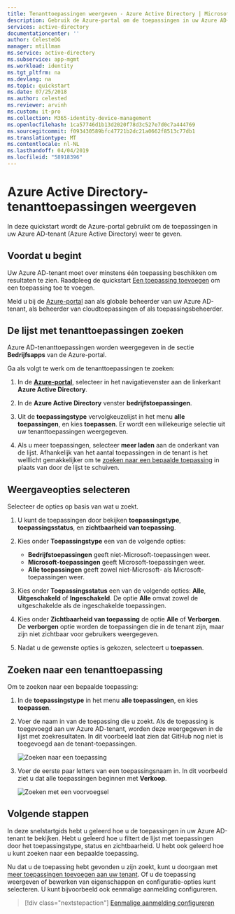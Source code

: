 ```yaml
---
title: Tenanttoepassingen weergeven - Azure Active Directory | Microsoft Docs
description: Gebruik de Azure-portal om de toepassingen in uw Azure AD-tenant (Azure Active Directory) weer te geven.
services: active-directory
documentationcenter: ''
author: CelesteDG
manager: mtillman
ms.service: active-directory
ms.subservice: app-mgmt
ms.workload: identity
ms.tgt_pltfrm: na
ms.devlang: na
ms.topic: quickstart
ms.date: 07/25/2018
ms.author: celested
ms.reviewer: arvinh
ms.custom: it-pro
ms.collection: M365-identity-device-management
ms.openlocfilehash: 1ca57746d1b13d2020f78d3c527e7d0c7a444769
ms.sourcegitcommit: f093430589bfc47721b2dc21a0662f8513c77db1
ms.translationtype: MT
ms.contentlocale: nl-NL
ms.lasthandoff: 04/04/2019
ms.locfileid: "58918396"
---
```

# <a name="view-your-azure-active-directory-tenant-applications"></a>Azure Active Directory-tenanttoepassingen weergeven

In deze quickstart wordt de Azure-portal gebruikt om de toepassingen in uw Azure AD-tenant (Azure Active Directory) weer te geven.

## <a name="before-you-begin"></a>Voordat u begint

Uw Azure AD-tenant moet over minstens één toepassing beschikken om resultaten te zien. Raadpleeg de quickstart [Een toepassing toevoegen](add-application-portal.md) om een toepassing toe te voegen.

Meld u bij de [Azure-portal](https://portal.azure.com) aan als globale beheerder van uw Azure AD-tenant, als beheerder van cloudtoepassingen of als toepassingsbeheerder.

## <a name="find-the-list-of-tenant-applications"></a>De lijst met tenanttoepassingen zoeken

Azure AD-tenanttoepassingen worden weergegeven in de sectie **Bedrijfsapps** van de Azure-portal.

Ga als volgt te werk om de tenanttoepassingen te zoeken:

1. In de  **[Azure-portal](https://portal.azure.com)**, selecteer in het navigatievenster aan de linkerkant **Azure Active Directory**. 

2. In de **Azure Active Directory** venster **bedrijfstoepassingen**. 

3. Uit de **toepassingstype** vervolgkeuzelijst in het menu **alle toepassingen**, en kies **toepassen**. Er wordt een willekeurige selectie uit uw tenanttoepassingen weergegeven.
   
4. Als u meer toepassingen, selecteer **meer laden** aan de onderkant van de lijst. Afhankelijk van het aantal toepassingen in de tenant is het welllicht gemakkelijker om te [zoeken naar een bepaalde toepassing](#search-for-a-tenant-application) in plaats van door de lijst te schuiven.

## <a name="select-viewing-options"></a>Weergaveopties selecteren

Selecteer de opties op basis van wat u zoekt.

1. U kunt de toepassingen door bekijken **toepassingstype**, **toepassingsstatus**, en **zichtbaarheid van toepassing**. 

2. Kies onder **Toepassingstype** een van de volgende opties:

    - **Bedrijfstoepassingen** geeft niet-Microsoft-toepassingen weer.
    - **Microsoft-toepassingen** geeft Microsoft-toepassingen weer.
    - **Alle toepassingen** geeft zowel niet-Microsoft- als Microsoft-toepassingen weer.

3. Kies onder **Toepassingsstatus** een van de volgende opties: **Alle**, **Uitgeschakeld** of **Ingeschakeld**. De optie **Alle** omvat zowel de uitgeschakelde als de ingeschakelde toepassingen.

4. Kies onder **Zichtbaarheid van toepassing** de optie **Alle** of **Verborgen**. De **verborgen** optie worden de toepassingen die in de tenant zijn, maar zijn niet zichtbaar voor gebruikers weergegeven.

5. Nadat u de gewenste opties is gekozen, selecteert u **toepassen**.
 

## <a name="search-for-a-tenant-application"></a>Zoeken naar een tenanttoepassing

Om te zoeken naar een bepaalde toepassing:

1. In de **toepassingstype** in het menu **alle toepassingen**, en kies **toepassen**.

2. Voer de naam in van de toepassing die u zoekt. Als de toepassing is toegevoegd aan uw Azure AD-tenant, worden deze weergegeven in de lijst met zoekresultaten. In dit voorbeeld laat zien dat GitHub nog niet is toegevoegd aan de tenant-toepassingen.

    ![Zoeken naar een toepassing](media/view-applications-portal/search-for-tenant-application.png)

3. Voer de eerste paar letters van een toepassingsnaam in. In dit voorbeeld ziet u dat alle toepassingen beginnen met **Verkoop**.

    ![Zoeken met een voorvoegsel](media/view-applications-portal/search-by-prefix.png)

## <a name="next-steps"></a>Volgende stappen

In deze snelstartgids hebt u geleerd hoe u de toepassingen in uw Azure AD-tenant te bekijken. Hebt u geleerd hoe u filtert de lijst met toepassingen door het toepassingstype, status en zichtbaarheid. U hebt ook geleerd hoe u kunt zoeken naar een bepaalde toepassing.

Nu dat u de toepassing hebt gevonden u zijn zoekt, kunt u doorgaan met [meer toepassingen toevoegen aan uw tenant](add-application-portal.md). Of u de toepassing weergeven of bewerken van eigenschappen en configuratie-opties kunt selecteren. U kunt bijvoorbeeld ook eenmalige aanmelding configureren. 

> [!div class="nextstepaction"]
> [Eenmalige aanmelding configureren](configure-single-sign-on-portal.md)


